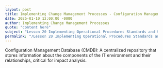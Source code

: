 ```yaml
---
layout: post
title: Implementing Change Management Processes - Configuration Management Database CMDB
date: 2025-01-10 12:00:00 -0000
author: Implementing Change Management Processes
quote: "content here"
subject: "Lesson 20 Implementing Operational Procedures Standards and Specifications"
permalink: "/Lesson 20 Implementing Operational Procedures Standards and Specifications/Implementing Change Management Processes/Implementing Change Management Processes - Configuration Management Database CMDB"
---
```


Configuration Management Database (CMDB): A centralized repository that stores information about the components of the IT environment and their relationships, critical for impact analysis.
